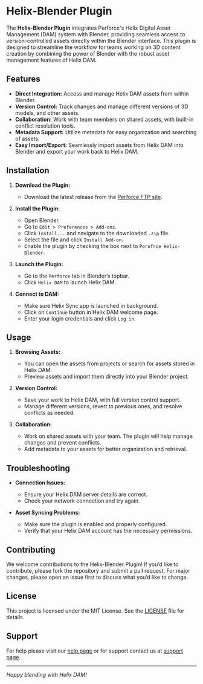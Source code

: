 # Helix-Blender Plugin

The **Helix-Blender Plugin** integrates Perforce's Helix Digital Asset Management (DAM) system with Blender, providing seamless access to version-controlled assets directly within the Blender interface. This plugin is designed to streamline the workflow for teams working on 3D content creation by combining the power of Blender with the robust asset management features of Helix DAM.

## Features

- **Direct Integration:** Access and manage Helix DAM assets from within Blender.
- **Version Control:** Track changes and manage different versions of 3D models, and other assets.
- **Collaboration:** Work with team members on shared assets, with built-in conflict resolution tools.
- **Metadata Support:** Utilize metadata for easy organization and searching of assets.
- **Easy Import/Export:** Seamlessly import assets from Helix DAM into Blender and export your work back to Helix DAM.

## Installation

1. **Download the Plugin:**
   - Download the latest release from the [Perforce FTP site](https://ftp.perforce.com/perforce/).

2. **Install the Plugin:**
   - Open Blender.
   - Go to `Edit > Preferences > Add-ons`.
   - Click `Install...` and navigate to the downloaded `.zip` file.
   - Select the file and click `Install Add-on`.
   - Enable the plugin by checking the box next to `Perofrce Helix-Blender`.

3. **Launch the Plugin:**
   - Go to the `Perforce` tab in Blender’s topbar.
   - Click `Helix DAM` to launch Helix DAM.

4. **Connect to DAM:**
   - Make sure Helix Sync app is launched in background.
   - Click on `Continue` button in Helix DAM welcome page.
   - Enter your login credentials and click `Log in`.


## Usage

1. **Browsing Assets:**
   - You can open the assets from projects or search for assets stored in Helix DAM.
   - Preview assets and import them directly into your Blender project.

2. **Version Control:**
   - Save your work to Helix DAM, with full version control support.
   - Manage different versions, revert to previous ones, and resolve conflicts as needed.

3. **Collaboration:**
   - Work on shared assets with your team. The plugin will help manage changes and prevent conflicts.
   - Add metadata to your assets for better organization and retrieval.

## Troubleshooting

- **Connection Issues:**
  - Ensure your Helix DAM server details are correct.
  - Check your network connection and try again.

- **Asset Syncing Problems:**
  - Make sure the plugin is enabled and properly configured.
  - Verify that your Helix DAM account has the necessary permissions.

## Contributing

We welcome contributions to the Helix-Blender Plugin! If you’d like to contribute, please fork the repository and submit a pull request. For major changes, please open an issue first to discuss what you’d like to change.

## License

This project is licensed under the MIT License. See the [LICENSE](LICENSE) file for details.

## Support

For help please visit our [help page](https://help.perforce.com/helix-core/helix-dam/current/Content/HelixDAM-User/integrating-with-Blender.html) or for support contact us at [support page](https://www.perforce.com/support).

---

*Happy blending with Helix DAM!* 
